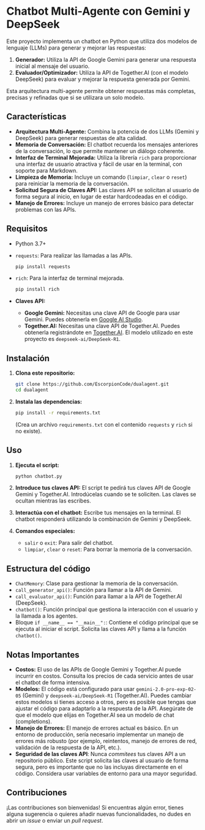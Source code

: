 # Chatbot Multi-Agente con Gemini y DeepSeek

Este proyecto implementa un chatbot en Python que utiliza dos modelos de lenguaje (LLMs) para generar y mejorar las respuestas:

1. **Generador:** Utiliza la API de Google Gemini para generar una respuesta inicial al mensaje del usuario.
2. **Evaluador/Optimizador:** Utiliza la API de Together.AI (con el modelo DeepSeek) para evaluar y mejorar la respuesta generada por Gemini.

Esta arquitectura multi-agente permite obtener respuestas más completas, precisas y refinadas que si se utilizara un solo modelo.

## Características

- **Arquitectura Multi-Agente:** Combina la potencia de dos LLMs (Gemini y DeepSeek) para generar respuestas de alta calidad.
- **Memoria de Conversación:** El chatbot recuerda los mensajes anteriores de la conversación, lo que permite mantener un diálogo coherente.
- **Interfaz de Terminal Mejorada:** Utiliza la librería `rich` para proporcionar una interfaz de usuario atractiva y fácil de usar en la terminal, con soporte para Markdown.
- **Limpieza de Memoria:** Incluye un comando (`limpiar`, `clear` o `reset`) para reiniciar la memoria de la conversación.
- **Solicitud Segura de Claves API:** Las claves API se solicitan al usuario de forma segura al inicio, en lugar de estar hardcodeadas en el código.
- **Manejo de Errores:** Incluye un manejo de errores básico para detectar problemas con las APIs.

## Requisitos

- Python 3.7+
- `requests`: Para realizar las llamadas a las APIs.

  ```bash
  pip install requests
  ```

- `rich`: Para la interfaz de terminal mejorada.

  ```bash
  pip install rich
  ```

- **Claves API:**
  - **Google Gemini:** Necesitas una clave API de Google para usar Gemini. Puedes obtenerla en [Google AI Studio](https://aistudio.google.com/).
  - **Together.AI:** Necesitas una clave API de Together.AI. Puedes obtenerla registrándote en [Together.AI](https://together.ai/). El modelo utilizado en este proyecto es `deepseek-ai/DeepSeek-R1`.

## Instalación

1. **Clona este repositorio:**

   ```bash
   git clone https://github.com/EscorpionCode/dualagent.git
   cd dualagent
   ```

2. **Instala las dependencias:**

   ```bash
   pip install -r requirements.txt
   ```

   (Crea un archivo `requirements.txt` con el contenido `requests` y `rich` si no existe).

## Uso

1. **Ejecuta el script:**

   ```bash
   python chatbot.py
   ```

2. **Introduce tus claves API:** El script te pedirá tus claves API de Google Gemini y Together.AI. Introdúcelas cuando se te soliciten. Las claves se ocultan mientras las escribes.

3. **Interactúa con el chatbot:** Escribe tus mensajes en la terminal. El chatbot responderá utilizando la combinación de Gemini y DeepSeek.

4. **Comandos especiales:**

   - `salir` o `exit`: Para salir del chatbot.
   - `limpiar`, `clear` o `reset`: Para borrar la memoria de la conversación.

## Estructura del código

- `ChatMemory`: Clase para gestionar la memoria de la conversación.
- `call_generator_api()`: Función para llamar a la API de Gemini.
- `call_evaluator_api()`: Función para llamar a la API de Together.AI (DeepSeek).
- `chatbot()`: Función principal que gestiona la interacción con el usuario y la llamada a los agentes.
- Bloque `if __name__ == "__main__":`: Contiene el código principal que se ejecuta al iniciar el script. Solicita las claves API y llama a la función `chatbot()`.

## Notas Importantes

- **Costos:** El uso de las APIs de Google Gemini y Together.AI puede incurrir en costos. Consulta los precios de cada servicio antes de usar el chatbot de forma intensiva.
- **Modelos:** El código está configurado para usar `gemini-2.0-pro-exp-02-05` (Gemini) y `deepseek-ai/DeepSeek-R1` (Together.AI). Puedes cambiar estos modelos si tienes acceso a otros, pero es posible que tengas que ajustar el código para adaptarlo a la respuesta de la API. Asegúrate de que el modelo que elijas en Together.AI sea un modelo de chat (completions).
- **Manejo de Errores:** El manejo de errores actual es básico. En un entorno de producción, sería necesario implementar un manejo de errores más robusto (por ejemplo, reintentos, manejo de errores de red, validación de la respuesta de la API, etc.).
- **Seguridad de las claves API**: Nunca _commitees_ tus claves API a un repositorio público. Este script solicita las claves al usuario de forma segura, pero es importante que no las incluyas directamente en el código. Considera usar variables de entorno para una mayor seguridad.

## Contribuciones

¡Las contribuciones son bienvenidas! Si encuentras algún error, tienes alguna sugerencia o quieres añadir nuevas funcionalidades, no dudes en abrir un _issue_ o enviar un _pull request_.
